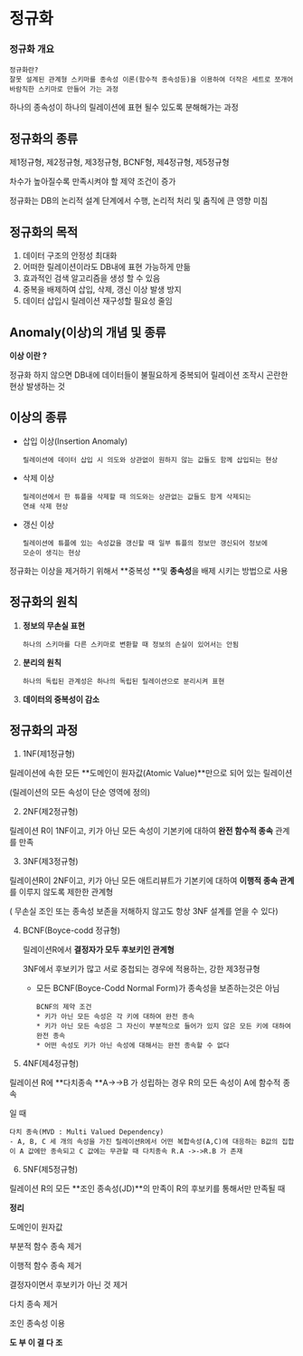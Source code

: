 # 정규화

### 정규화 개요

```
정규화란?
잘못 설계된 관계형 스키마를 종속성 이론(함수적 종속성등)을 이용하여 더작은 세트로 쪼개어 바람직한 스키마로 만들어 가는 과정
```

하나의 종속성이 하나의 릴레이션에 표현 될수 있도록 분해해가는 과정

## 정규화의 종류

제1정규형, 제2정규형, 제3정규형, BCNF형, 제4정규형, 제5정규형

차수가 높아질수록 만족시켜야 할 제약 조건이 증가



정규화는 DB의 논리적 설계 단계에서 수행, 논리적 처리 및 춤직에 큰 영향 미침



## 정규화의 목적

1. 데이터 구조의 안정성 최대화
2. 어떠한 릴레이션이라도 DB내에 표현 가능하게 만듦
3. 효과적인 검색 알고리즘을 생성 할 수 있음
4. 중복을 배제하여 삽입, 삭제, 갱신 이상 발생 방지
5. 데이터 삽입시 릴레이션 재구성할 필요성 줄임



## Anomaly(이상)의 개념 및 종류

**이상 이란 ?**

정규화 하지 않으면 DB내에 데이터들이 불필요하게 중복되어 릴레이션 조작시 곤란한 현상 발생하는 것



## 이상의 종류

* 삽입 이상(Insertion Anomaly) 

  ```
  릴레이션에 데이터 삽입 시 의도와 상관없이 원하지 않는 값들도 함께 삽입되는 현상
  ```

* 삭제 이상

  ```
  릴레이션에서 한 튜플을 삭제할 때 의도와는 상관없는 값들도 함게 삭제되는 
  연쇄 삭제 현상
  ```

* 갱신 이상

  ```
  릴레이션에 튜플에 있는 속성값을 갱신할 때 일부 튜플의 정보만 갱신되어 정보에
  모순이 생긱는 현상
  ```

정규화는 이상을 제거하기 위해서 **중복성 **및 **종속성**을 배제 시키는 방법으로 사용



## 정규화의 원칙

1. **정보의 무손실 표현** 

   ```
   하나의 스키마를 다른 스키마로 변환할 때 정보의 손실이 있어서는 안됨
   ```

2. **분리의 원칙**

   ```
   하나의 독립된 관계성은 하나의 독립된 릴레이션으로 분리시켜 표현
   ```

3. **데이터의 중복성이 감소**



## 정규화의 과정

1.  1NF(제1정규형)

   릴레이션에 속한 모든 **도메인이 원자값(Atomic Value)**만으로 되어 있는 릴레이션

   (릴레이션의 모든 속성이 단순 영역에 정의)

   

2.  2NF(제2정규형)

   릴레이션 R이 1NF이고, 키가 아닌 모든 속성이 기본키에 대하여 **완전 함수적 종속** 관계를 만족

   

3.  3NF(제3정규형)

   릴레이션R이 2NF이고, 키가 아닌 모든 애트리뷰트가 기본키에 대하여 **이행적 종속 관계**를 이루지 않도록 제한한 관계형

   ( 무손실 조인 또는 종속성 보존을 저해하지 않고도 항상 3NF 설계를 얻을 수 있다)

   

4. BCNF(Boyce-codd 정규형)

   릴레이션R에서 **결정자가 모두 후보키인 관계형**

   3NF에서 후보키가 많고 서로 중첩되는 경우에 적용하는, 강한 제3정규형

   * 모든 BCNF(Boyce-Codd Normal Form)가 종속성을 보존하는것은 아님

     ```
     BCNF의 제약 조건
     * 키가 아닌 모든 속성은 각 키에 대하여 완전 종속
     * 키가 아닌 모든 속성은 그 자신이 부분적으로 들어가 있지 않은 모든 키에 대하여 완전 종속
     * 어떤 속성도 키가 아닌 속성에 대해서는 완전 종속할 수 없다
     ```

     

5.  4NF(제4정규형)

   릴레이션 R에 **다치종속 **A->->B 가 성립하는 경우 R의 모든 속성이 A에 함수적 종속

   일 때 

   ``` 
   다치 종속(MVD : Multi Valued Dependency)
   - A, B, C 세 개의 속성을 가진 릴레이션R에서 어떤 복합속성(A,C)에 대응하는 B값의 집합이 A 값에만 종속되고 C 값에는 무관할 때 다치종속 R.A ->->R.B 가 존재 
   ```

6.  5NF(제5정규형)

   릴레이션 R의 모든 **조인 종속성(JD)**의 만족이 R의 후보키를 통해서만 만족될 때 

   

**정리**

도메인이 원자값

부분적 함수 종속 제거

이행적 함수 종속 제거

결정자이면서 후보키가 아닌 것 제거

다치 종속 제거

조인 종속성 이용

**도 부 이 결 다 조**



